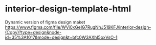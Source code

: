 # interior-design-template-html

Dynamic version of figma design maket
https://www.figma.com/file/WVi0xGeIG7RugNhJ519KFJ/interior-design-(Copy)?type=design&node-id=35%3A1017&mode=design&t=bfc0W3AXhI5oxVsO-1
